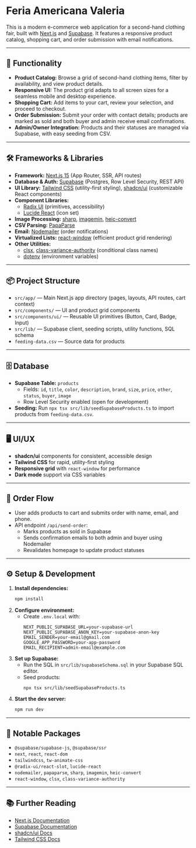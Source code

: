 # Feria Americana Valeria

This is a modern e-commerce web application for a second-hand clothing fair, built with [Next.js](https://nextjs.org) and [Supabase](https://supabase.com). It features a responsive product catalog, shopping cart, and order submission with email notifications.

---

## 🚀 Functionality

- **Product Catalog:** Browse a grid of second-hand clothing items, filter by availability, and view product details.
- **Responsive UI:** The product grid adapts to all screen sizes for a seamless mobile and desktop experience.
- **Shopping Cart:** Add items to your cart, review your selection, and proceed to checkout.
- **Order Submission:** Submit your order with contact details; products are marked as sold and both buyer and admin receive email confirmations.
- **Admin/Owner Integration:** Products and their statuses are managed via Supabase, with easy seeding from CSV.

---

## 🛠 Frameworks & Libraries

- **Framework:** [Next.js 15](https://nextjs.org/) (App Router, SSR, API routes)
- **Database & Auth:** [Supabase](https://supabase.com/) (Postgres, Row Level Security, REST API)
- **UI Library:** [Tailwind CSS](https://tailwindcss.com/) (utility-first styling), [shadcn/ui](https://ui.shadcn.com/) (customizable React components)
- **Component Libraries:** 
  - [Radix UI](https://www.radix-ui.com/) (primitives, accessibility)
  - [Lucide React](https://lucide.dev/) (icon set)
- **Image Processing:** [sharp](https://sharp.pixelplumbing.com/), [imagemin](https://github.com/imagemin/imagemin), [heic-convert](https://www.npmjs.com/package/heic-convert)
- **CSV Parsing:** [PapaParse](https://www.papaparse.com/)
- **Email:** [Nodemailer](https://nodemailer.com/) (order notifications)
- **Virtualized Lists:** [react-window](https://react-window.vercel.app/) (efficient product grid rendering)
- **Other Utilities:** 
  - [clsx](https://github.com/lukeed/clsx), [class-variance-authority](https://cva.style/) (conditional class names)
  - [dotenv](https://github.com/motdotla/dotenv) (environment variables)

---

## 📦 Project Structure

- `src/app/` — Main Next.js app directory (pages, layouts, API routes, cart context)
- `src/components/` — UI and product grid components
- `src/components/ui/` — Reusable UI primitives (Button, Card, Badge, Input)
- `src/lib/` — Supabase client, seeding scripts, utility functions, SQL schema
- `feeding-data.csv` — Source data for products

---

## 🗄 Database

- **Supabase Table:** `products`
  - Fields: `id`, `title`, `color`, `description`, `brand`, `size`, `price`, `other`, `status`, `buyer`, `image`
  - Row Level Security enabled (open for development)
- **Seeding:** Run `npx tsx src/lib/seedSupabaseProducts.ts` to import products from `feeding-data.csv`.

---

## 🖥️ UI/UX

- **shadcn/ui** components for consistent, accessible design
- **Tailwind CSS** for rapid, utility-first styling
- **Responsive grid** with `react-window` for performance
- **Dark mode** support via CSS variables

---

## 📧 Order Flow

- User adds products to cart and submits order with name, email, and phone.
- API endpoint `/api/send-order`:
  - Marks products as sold in Supabase
  - Sends confirmation emails to both admin and buyer using Nodemailer
  - Revalidates homepage to update product statuses

---

## ⚙️ Setup & Development

1. **Install dependencies:**
   ```bash
   npm install
   ```
2. **Configure environment:**
   - Create `.env.local` with:
     ```
     NEXT_PUBLIC_SUPABASE_URL=your-supabase-url
     NEXT_PUBLIC_SUPABASE_ANON_KEY=your-supabase-anon-key
     EMAIL_SENDER=your-email@gmail.com
     GOOGLE_APP_PASSWORD=your-app-password
     EMAIL_RECIPIENT=admin-email@example.com
     ```
3. **Set up Supabase:**
   - Run the SQL in `src/lib/supabaseSchema.sql` in your Supabase SQL editor.
   - Seed products:
     ```bash
     npx tsx src/lib/seedSupabaseProducts.ts
     ```
4. **Start the dev server:**
   ```bash
   npm run dev
   ```

---

## 📝 Notable Packages

- `@supabase/supabase-js`, `@supabase/ssr`
- `next`, `react`, `react-dom`
- `tailwindcss`, `tw-animate-css`
- `@radix-ui/react-slot`, `lucide-react`
- `nodemailer`, `papaparse`, `sharp`, `imagemin`, `heic-convert`
- `react-window`, `clsx`, `class-variance-authority`

---

## 📚 Further Reading

- [Next.js Documentation](https://nextjs.org/docs)
- [Supabase Documentation](https://supabase.com/docs)
- [shadcn/ui Docs](https://ui.shadcn.com/)
- [Tailwind CSS Docs](https://tailwindcss.com/docs)
